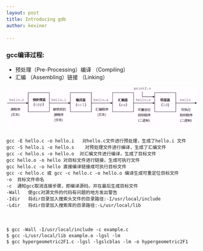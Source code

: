 ```yaml
---
layout: post
title: Introducing gdb
author: kexiner

---
```




### gcc编译过程:

- 预处理（Pre-Processing）编译 （Compiling）
- 汇编 （Assembling）链接 （Linking）


![img](./assets/gcc.png)





```
gcc -E hello.c -o hello.i   对hello.c文件进行预处理，生成了hello.i 文件
gcc -S hello.i -o hello.s    对预处理文件进行编译，生成了汇编文件 
gcc -c hello.s -o hello.o  对汇编文件进行编译，生成了目标文件
gcc hello.o -o hello 对目标文件进行链接，生成可执行文件
gcc hello.c -o hello 直接编译链接成可执行目标文件
gcc -c hello.c 或 gcc -c hello.c -o hello.o 编译生成可重定位目标文件 
-o	目标文件命名
-c	通知gcc取消连接步骤，即编译源码，并在最后生成目标文件
-Wall	使gcc对源文件的代码有问题的地方发出警告
-Idir	将dir目录加入搜索头文件的目录路径:-I/usr/local/include
-Ldir	将dir目录加入搜索库的目录路径:-L/usr/local/lib



$ gcc -Wall -I/usr/local/include -c example.c
$ gcc -L/usr/local/lib example.o -lgsl -lm
$ gcc hypergeometric2F1.c -lgsl -lgslcblas -lm -o hypergeometric2F1

```





